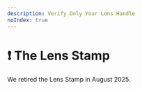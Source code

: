 ```yaml
---
description: Verify Only Your Lens Handle
noIndex: true
---
```


# ❗ The Lens Stamp

We retired the Lens Stamp in August 2025.&#x20;
